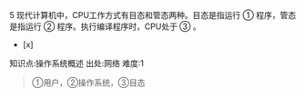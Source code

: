 5
现代计算机中，CPU工作方式有目态和管态两种。目态是指运行 ① 程序，管态是指运行 ② 程序。执行编译程序时，CPU处于 ③ 。
- [x]

知识点:操作系统概述
出处:网络
难度:1
> ①用户，②操作系统，③目态
